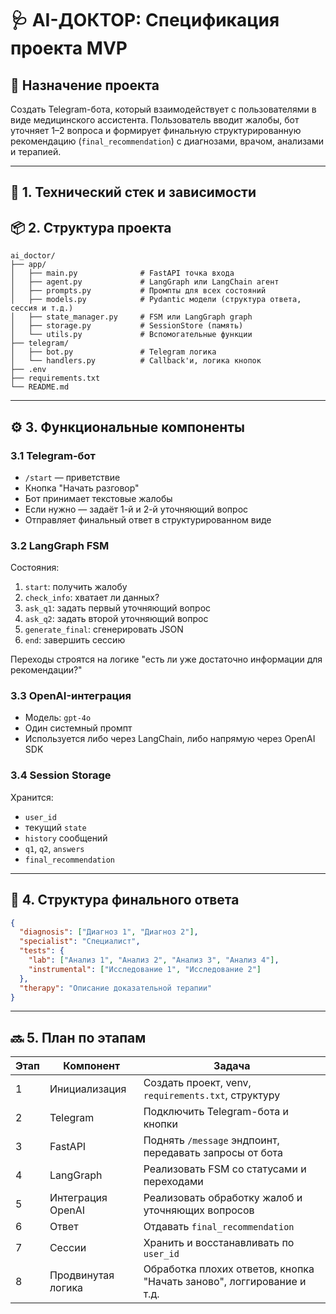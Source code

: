 # 🩺 **AI-ДОКТОР: Спецификация проекта MVP**

## 📌 Назначение проекта

Создать Telegram-бота, который взаимодействует с пользователями в виде медицинского ассистента. Пользователь вводит жалобы, бот уточняет 1–2 вопроса и формирует финальную структурированную рекомендацию (`final_recommendation`) с диагнозами, врачом, анализами и терапией.

---

## 🔧 1. **Технический стек и зависимости**

## 📦 2. **Структура проекта**

```
ai_doctor/
├── app/
│   ├── main.py              # FastAPI точка входа
│   ├── agent.py             # LangGraph или LangChain агент
│   ├── prompts.py           # Промпты для всех состояний
│   ├── models.py            # Pydantic модели (структура ответа, сессия и т.д.)
│   ├── state_manager.py     # FSM или LangGraph graph
│   ├── storage.py           # SessionStore (память)
│   └── utils.py             # Вспомогательные функции
├── telegram/
│   ├── bot.py               # Telegram логика
│   └── handlers.py          # Callback'и, логика кнопок
├── .env
├── requirements.txt
└── README.md
```

---

## ⚙️ 3. **Функциональные компоненты**

### 3.1 Telegram-бот

* `/start` — приветствие
* Кнопка "Начать разговор"
* Бот принимает текстовые жалобы
* Если нужно — задаёт 1-й и 2-й уточняющий вопрос
* Отправляет финальный ответ в структурированном виде

### 3.2 LangGraph FSM

Состояния:

1. `start`: получить жалобу
2. `check_info`: хватает ли данных?
3. `ask_q1`: задать первый уточняющий вопрос
4. `ask_q2`: задать второй уточняющий вопрос
5. `generate_final`: сгенерировать JSON
6. `end`: завершить сессию

Переходы строятся на логике "есть ли уже достаточно информации для рекомендации?"

### 3.3 OpenAI-интеграция

* Модель: `gpt-4o`
* Один системный промпт
* Используется либо через LangChain, либо напрямую через OpenAI SDK

### 3.4 Session Storage

Хранится:

* `user_id`
* текущий `state`
* `history` сообщений
* `q1`, `q2`, `answers`
* `final_recommendation`

---

## 🧾 4. **Структура финального ответа**

```json
{
  "diagnosis": ["Диагноз 1", "Диагноз 2"],
  "specialist": "Специалист",
  "tests": {
    "lab": ["Анализ 1", "Анализ 2", "Анализ 3", "Анализ 4"],
    "instrumental": ["Исследование 1", "Исследование 2"]
  },
  "therapy": "Описание доказательной терапии"
}
```

---

## 🔜 5. **План по этапам**

| Этап | Компонент          | Задача                                                                |
| ---- | ------------------ | --------------------------------------------------------------------- |
| 1    | Инициализация      | Создать проект, venv, `requirements.txt`, структуру                   |
| 2    | Telegram           | Подключить Telegram-бота и кнопки                                     |
| 3    | FastAPI            | Поднять `/message` эндпоинт, передавать запросы от бота               |
| 4    | LangGraph          | Реализовать FSM со статусами и переходами                             |
| 5    | Интеграция OpenAI  | Реализовать обработку жалоб и уточняющих вопросов                     |
| 6    | Ответ              | Отдавать `final_recommendation`                                       |
| 7    | Сессии             | Хранить и восстанавливать по `user_id`                                |
| 8    | Продвинутая логика | Обработка плохих ответов, кнопка "Начать заново", логгирование и т.д. |
